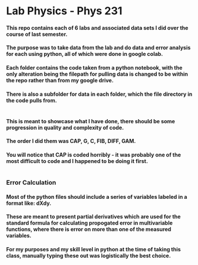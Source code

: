 # Lab Physics - Phys 231 
#### This repo contains each of 6 labs and associated data sets I did over the course of last semester. 
#### The purpose was to take data from the lab and do data and error analysis for each using python, all of which were done in google colab.
#### Each folder contains the code taken from a python notebook, with the only alteration being the filepath for pulling data is changed to be within the repo rather than from my google drive.
#### There is also a subfolder for data in each folder, which the file directory in the code pulls from.
#
#### This is meant to showcase what I have done, there should be some progression in quality and complexity of code.
#### The order I did them was CAP, G, C, FIB, DIFF, GAM. 
#### You will notice that CAP is coded horribly - it was probably one of the most difficult to code and I happened to be doing it first. 
# 
### Error Calculation
#### Most of the python files should include a series of variables labeled in a format like: dXdy.
#### These are meant to present partial derivatives which are used for the standard formula for calculating propogated error in multivariable functions, where there is error on more than one of the measured variables.
#### For my purposes and my skill level in python at the time of taking this class, manually typing these out was logistically the best choice.
